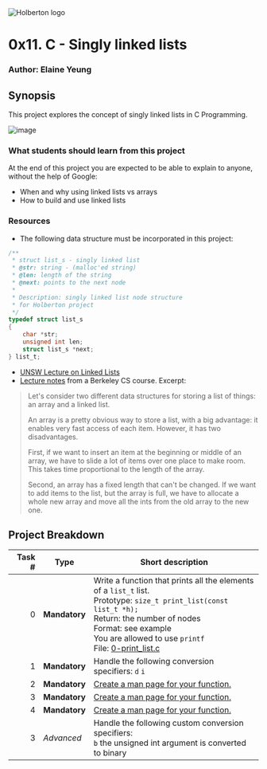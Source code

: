 <img src="https://www.holbertonschool.com/assets/holberton-logo-1cc451260ca3cd297def53f2250a9794810667c7ca7b5fa5879a569a457bf16f.png" alt="Holberton logo">

# 0x11. C - Singly linked lists

### Author: Elaine Yeung

## Synopsis
This project explores the concept of singly linked lists in C Programming.

![image](https://s3.amazonaws.com/intranet-projects-files/holbertonschool-low_level_programming/229/giphy-3.gif)
### What students should learn from this project

At the end of this project you are expected to be able to explain to anyone, without the help of Google:
- When and why using linked lists vs arrays
- How to build and use linked lists

### Resources
- The following data structure must be incorporated in this project:
```C
/**
 * struct list_s - singly linked list
 * @str: string - (malloc'ed string)
 * @len: length of the string
 * @next: points to the next node
 *
 * Description: singly linked list node structure
 * for Holberton project
 */
typedef struct list_s
{
    char *str;
    unsigned int len;
    struct list_s *next;
} list_t;
```
- [UNSW Lecture on Linked Lists](https://www.youtube.com/watch?v=udapt4FGY20&feature=youtu.be&t=2m10s)
- [Lecture notes](https://people.eecs.berkeley.edu/~jrs/61b/lec/07) from a Berkeley CS course. Excerpt:
>Let's consider two different data structures for storing a list of things: an array and a linked list.
>
>An array is a pretty obvious way to store a list, with a big advantage:  it enables very fast access of each item.  However, it has two disadvantages.
>
>First, if we want to insert an item at the beginning or middle of an array, we have to slide a lot of items over one place to make room.  This takes time proportional to the length of the array.
>
>Second, an array has a fixed length that can't be changed.  If we want to add items to the list, but the array is full, we have to allocate a whole new array and move all the ints from the old array to the new one.

## Project Breakdown
| Task # | Type | Short description |
| ---: | --- | --- |
|0 | **Mandatory**     | Write a function that prints all the elements of a `list_t` list.<br>Prototype: `size_t print_list(const list_t *h);`<br>Return: the number of nodes<br>Format: see example<br>You are allowed to use `printf`<br>File: [0-print_list.c](./0-print_list.c) |
|1 | **Mandatory**     | Handle the following conversion specifiers: `d` `i` |
|2 | **Mandatory** | [Create a man page for your function.](./man_3_printf)
|3 | **Mandatory** | [Create a man page for your function.](./man_3_printf)
|4 | **Mandatory** | [Create a man page for your function.](./man_3_printf)
|3 | *Advanced* | Handle the following custom conversion specifiers: <br>`b` the unsigned int argument is converted to binary |